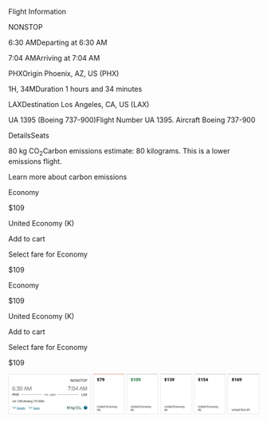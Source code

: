 Flight Information

NONSTOP

6:30 AMDeparting at 6:30 AM

7:04 AMArriving at 7:04 AM

PHXOrigin Phoenix, AZ, US (PHX)

1H, 34MDuration 1 hours and 34 minutes

LAXDestination Los Angeles, CA, US (LAX)

UA 1395 (Boeing 737-900)Flight Number UA 1395. Aircraft Boeing 737-900

DetailsSeats

80 kg CO<sub>2</sub>Carbon emissions estimate: 80 kilograms. This is a lower emissions flight.

Learn more about carbon emissions

Economy

$109

United Economy (K)

Add to cart

Select fare for Economy

$109

Economy

$109

United Economy (K)

Add to cart

Select fare for Economy

$109

![](united-01-05.png)